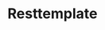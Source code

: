 

# Resttemplate  
<!-- 
Httpclient4.3+ 连接池监控详细介绍
https://www.jianshu.com/p/2813af4eb0d3
RestTemplate请求的服务实例返回List类型，用数组接收
https://blog.csdn.net/horse_well/article/details/88879185
-->

<!-- 
springboot 注入 restTemplate
https://www.jianshu.com/p/583b798e8deb

RestTemplate返回泛型解决方案
https://www.jianshu.com/p/2196dd2c17a6
spring restTemplate 返回泛型
https://blog.csdn.net/a294039255/article/details/73850472

Springboot — 用更优雅的方式发HTTP请求(RestTemplate详解)
https://www.cnblogs.com/javazhiyin/p/9851775.html
resttemplate 发送get请求
https://blog.csdn.net/qq_35794202/article/details/102998621

发送json
        //封装请求头
        HttpHeaders headers = new HttpHeaders();
        headers.set("Souche-Std-Response","1");
        headers.set("AppName","cheyipai");
        //todo
        headers.setContentType(MediaType.APPLICATION_JSON_UTF8);

        OpenAccountRequestDTO openAccountRequestDTO = new OpenAccountRequestDTO();
        openAccountRequestDTO.setOpenType("");
        openAccountRequestDTO.setSignature("");
        openAccountRequestDTO.setTradeNo("");
        openAccountRequestDTO.setExt("");
        String openAccountRequest = JsonUtils.toJson(openAccountRequestDTO);
        //todo
        HttpEntity<String> httpEntity = new HttpEntity(openAccountRequest,headers);

-->